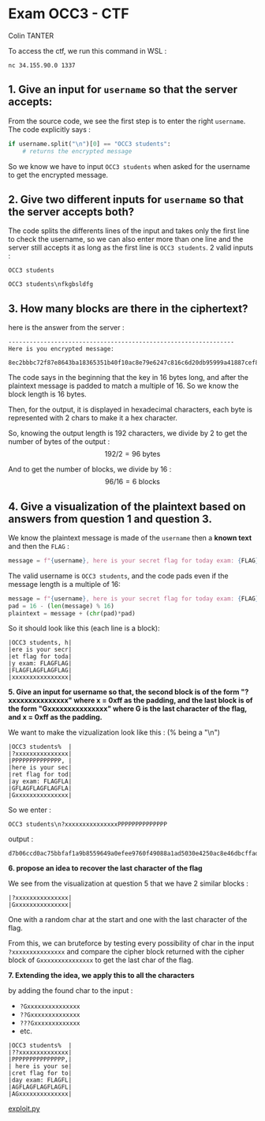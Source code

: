 # Exam OCC3 - CTF
Colin TANTER 

To access the ctf, we run this command in WSL :
```
nc 34.155.90.0 1337
```

**1. Give an input for `username` so that the server accepts:**
---

From the source code, we see the first step is to enter the right `username`. The code explicitly says :
```python
if username.split("\n")[0] == "OCC3 students":
    # returns the encrypted message
```
So we know we have to input `OCC3 students` when asked for the username to get the encrypted message.

**2. Give two different inputs for `username` so that the server accepts both?**
---

The code splits the differents lines of the input and takes only the first line to check the username, so we can also enter more than one line and the server still accepts it as long as the first line is `OCC3 students`.
2 valid inputs :
```
OCC3 students
```
```
OCC3 students\nfkgbsldfg
```

**3. How many blocks are there in the ciphertext?**
---

here is the answer from the server :
```
----------------------------------------------------------------
Here is you encrypted message:

8ec2bbbc72f87e8643ba18365351b40f10ac8e79e6247c816c6d20db95999a41887cef899569792101db7a28cbb80938b279d3e4c14829651d7fcffe4033a8aab6696963b212865a7710cd70281dcf139a5e45be79c4b36d98b5c19639049949
```
The code says in the beginning that the key in 16 bytes long, and after the plaintext message is padded to match a multiple of 16. So we know the block length is 16 bytes.

Then, for the output, it is displayed in hexadecimal characters, each byte is represented with 2 chars to make it a hex character. 

So, knowing the output length is 192 characters, we divide by 2 to get the number of bytes of the output :
$$ 192 / 2 = 96 \text{ bytes}$$

And to get the number of blocks, we divide by 16 :
$$ 96 / 16 = 6 \text{ blocks}$$

**4. Give a visualization of the plaintext based on answers from question 1 and question 3.**
---

We know the plaintext message is made of the `username` then a **known text** and then the `FLAG` :
```python
message = f"{username}, here is your secret flag for today exam: {FLAG}"
```
The valid username is `OCC3 students`, and the code pads even if the message length is a multiple of 16:
```python
message = f"{username}, here is your secret flag for today exam: {FLAG}"
pad = 16 - (len(message) % 16)
plaintext = message + (chr(pad)*pad)
```
So it should look like this (each line is a block):

```
|OCC3 students, h| 
|ere is your secr|
|et flag for toda|  
|y exam: FLAGFLAG|    
|FLAGFLAGFLAGFLAG|    
|xxxxxxxxxxxxxxxx|
```

**5. Give an input for username so that, the second block is of the form "?xxxxxxxxxxxxxxx" where x = 0xff as the padding, and the last block is of the form "Gxxxxxxxxxxxxxxx" where G is the last character of the flag, and x = 0xff as the padding.**

We want to make the vizualization look like this : (% being a "\n")
```
|OCC3 students%  |
|?xxxxxxxxxxxxxxx|
|PPPPPPPPPPPPPP, |
|here is your sec|
|ret flag for tod|
|ay exam: FLAGFLA|
|GFLAGFLAGFLAGFLA|
|Gxxxxxxxxxxxxxxx|
```
So we enter :
```
OCC3 students\n?xxxxxxxxxxxxxxxPPPPPPPPPPPPPP
```
output :
```
d7b06ccd0ac75bbfaf1a9b8559649a0efee9760f49088a1ad5030e4250ac8e46dbcffadf505c57c07383dcb6b9acbfb67c69995974a9eac647e60defb0004de63e651e8c0a4f9673db799cad8fb0ca106c6d705f825de48124fe6a5b93e031de71984093eb9746aa2f25bcac6b919bb7a367722b51252527e1e1f38cc7fd08de
```

**6. propose an idea to recover the last character of the flag**

We see from the visualization at question 5 that we have 2 similar blocks :
```
|?xxxxxxxxxxxxxxx|
|Gxxxxxxxxxxxxxxx|
```
One with a random char at the start and one with the last character of the flag.

From this, we can bruteforce by testing every possibility of char in the input `?xxxxxxxxxxxxxxx` and compare the cipher block returned with the cipher block of `Gxxxxxxxxxxxxxxx` to get the last char of the flag.

**7. Extending the idea, we apply this to all the characters**

by adding the found char to the input :
- `?Gxxxxxxxxxxxxxxx`
- `??Gxxxxxxxxxxxxxx`
- `???Gxxxxxxxxxxxxx`
- etc.
```
|OCC3 students%  |
|??xxxxxxxxxxxxxx|
|PPPPPPPPPPPPPPP,|
| here is your se|
|cret flag for to|
|day exam: FLAGFL|
|AGFLAGFLAGFLAGFL|
|AGxxxxxxxxxxxxxx|
```


[exploit.py](./exploit.py)



